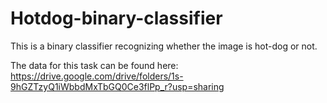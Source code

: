 # Hotdog-binary-classifier
This is a binary classifier recognizing whether the image is hot-dog or not.

The data for this task can be found here: https://drive.google.com/drive/folders/1s-9hGZTzyQ1iWbbdMxTbGQ0Ce3flPp_r?usp=sharing
